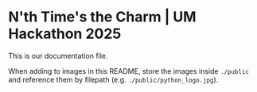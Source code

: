 # N'th Time's the Charm | UM Hackathon 2025

This is our documentation file.

When adding to images in this README, store the images inside `./public` and reference them by filepath (e.g. `./public/python_logo.jpg`).